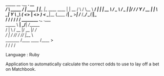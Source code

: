    _____          __         .__   ___.                  __    
  /     \ _____ _/  |_  ____ |  |__\_ |__   ____   ____ |  | __
 /  \ /  \\__  \\   __\/ ___\|  |  \| __ \ /  _ \ /  _ \|  |/ /
/    Y    \/ __ \|  | \  \___|   Y  \ \_\ (  <_> |  <_> )    < 
\____|__  (____  /__|  \___  >___|  /___  /\____/ \____/|__|_ \
        \/     \/          \/     \/    \/                   \/
________       .___  .___                                      
\_____  \    __| _/__| _/______                                
 /   |   \  / __ |/ __ |/  ___/                                
/    |    \/ /_/ / /_/ |\___ \                                 
\_______  /\____ \____ /____  >                                
        \/      \/    \/    \/                                 

Language : Ruby

Application to automatically calculate the correct odds to use to lay off a bet
on Matchbook.